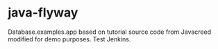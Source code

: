 # java-flyway
Database.examples.app based on tutorial source code from Javacreed modified for demo purposes.
Test Jenkins.
